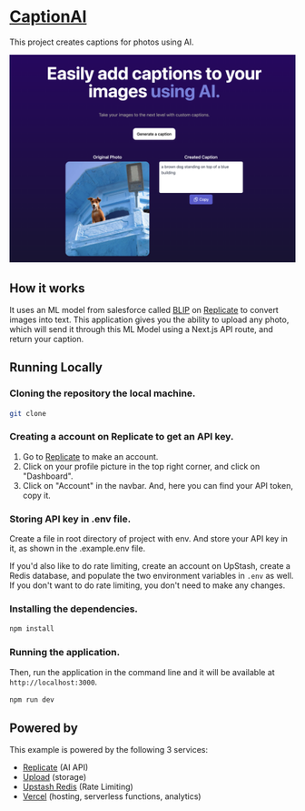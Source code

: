 # [CaptionAI](https://captionai.vercel.app/)

This project creates captions for photos using AI. 

[![CaptionAI](./public/screenshot.png)](https://captionai.vercel.app/)

## How it works

It uses an ML model from salesforce called [BLIP](https://github.com/salesforce/BLIP) on [Replicate](https://replicate.com/) to convert images into text. This application gives you the ability to upload any photo, which will send it through this ML Model using a Next.js API route, and return your caption.

## Running Locally

### Cloning the repository the local machine.

```bash
git clone
```

### Creating a account on Replicate to get an API key.

1. Go to [Replicate](https://replicate.com/) to make an account.
2. Click on your profile picture in the top right corner, and click on "Dashboard".
3. Click on "Account" in the navbar. And, here you can find your API token, copy it.

### Storing API key in .env file.

Create a file in root directory of project with env. And store your API key in it, as shown in the .example.env file.

If you'd also like to do rate limiting, create an account on UpStash, create a Redis database, and populate the two environment variables in `.env` as well. If you don't want to do rate limiting, you don't need to make any changes.

### Installing the dependencies.

```bash
npm install
```

### Running the application.

Then, run the application in the command line and it will be available at `http://localhost:3000`.

```bash
npm run dev
```
 
## Powered by

This example is powered by the following 3 services:

- [Replicate](https://replicate.com) (AI API)
- [Upload](https://upload.io) (storage)
- [Upstash Redis](https://docs.upstash.com/redis) (Rate Limiting)
- [Vercel](https://vercel.com) (hosting, serverless functions, analytics)
